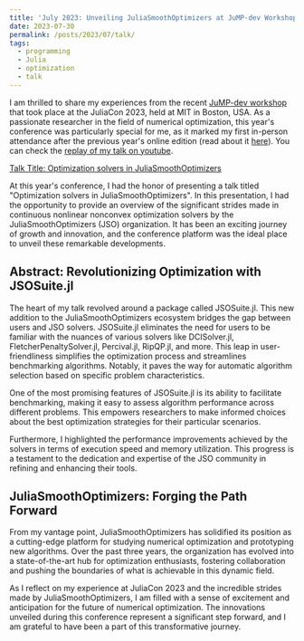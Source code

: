 ```yaml
---
title: 'July 2023: Unveiling JuliaSmoothOptimizers at JuMP-dev Workshop, JuliaCon 2023'
date: 2023-07-30
permalink: /posts/2023/07/talk/
tags:
  - programming
  - Julia
  - optimization
  - talk
---
```


I am thrilled to share my experiences from the recent [JuMP-dev workshop](https://jump.dev/meetings/jumpdev2023/) that took place at the JuliaCon 2023, held at MIT in Boston, USA.
As a passionate researcher in the field of numerical optimization, this year's conference was particularly special for me, as it marked my first in-person attendance after the previous year's online edition (read about it [here](https://tmigot.github.io/posts/2022/07/talk/)).
You can check the [replay of my talk on youtube](https://www.youtube.com/watch?v=DsC_gb9MFMs&t=16143s).

[Talk Title: Optimization solvers in JuliaSmoothOptimizers](https://pretalx.com/juliacon2023/talk/HQSUYM/)

At this year's conference, I had the honor of presenting a talk titled "Optimization solvers in JuliaSmoothOptimizers".
In this presentation, I had the opportunity to provide an overview of the significant strides made in continuous nonlinear nonconvex optimization solvers by the JuliaSmoothOptimizers (JSO) organization.
It has been an exciting journey of growth and innovation, and the conference platform was the ideal place to unveil these remarkable developments.

## Abstract: Revolutionizing Optimization with JSOSuite.jl

The heart of my talk revolved around a package called JSOSuite.jl.
This new addition to the JuliaSmoothOptimizers ecosystem bridges the gap between users and JSO solvers.
JSOSuite.jl eliminates the need for users to be familiar with the nuances of various solvers like DCISolver.jl, FletcherPenaltySolver.jl, Percival.jl, RipQP.jl, and more. This leap in user-friendliness simplifies the optimization process and streamlines benchmarking algorithms. Notably, it paves the way for automatic algorithm selection based on specific problem characteristics.

One of the most promising features of JSOSuite.jl is its ability to facilitate benchmarking, making it easy to assess algorithm performance across different problems.
This empowers researchers to make informed choices about the best optimization strategies for their particular scenarios.

Furthermore, I highlighted the performance improvements achieved by the solvers in terms of execution speed and memory utilization. This progress is a testament to the dedication and expertise of the JSO community in refining and enhancing their tools.

## JuliaSmoothOptimizers: Forging the Path Forward

From my vantage point, JuliaSmoothOptimizers has solidified its position as a cutting-edge platform for studying numerical optimization and prototyping new algorithms. Over the past three years, the organization has evolved into a state-of-the-art hub for optimization enthusiasts, fostering collaboration and pushing the boundaries of what is achievable in this dynamic field.

As I reflect on my experience at JuliaCon 2023 and the incredible strides made by JuliaSmoothOptimizers, I am filled with a sense of excitement and anticipation for the future of numerical optimization. The innovations unveiled during this conference represent a significant step forward, and I am grateful to have been a part of this transformative journey.
